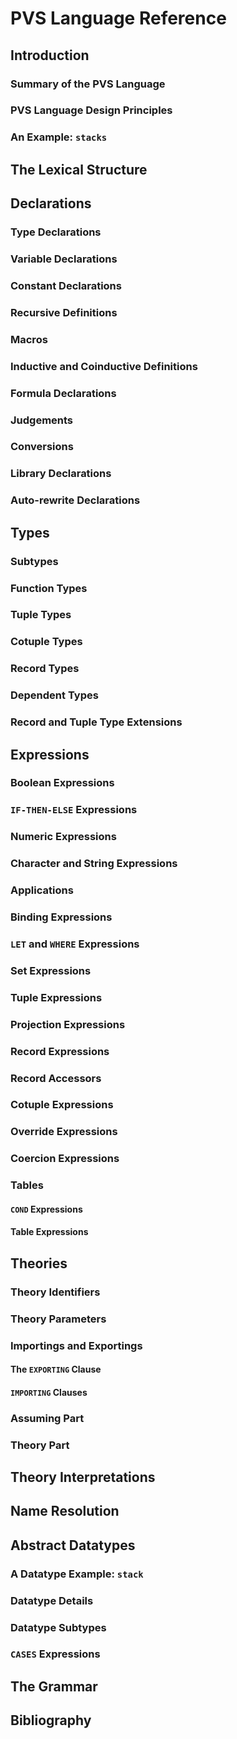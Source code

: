 # PVS Language Reference
## Introduction
### Summary of the PVS Language
### PVS Language Design Principles
### An Example: `stacks`

## The Lexical Structure

## Declarations

### Type Declarations

### Variable Declarations

### Constant Declarations

### Recursive Definitions

### Macros

### Inductive and Coinductive Definitions

### Formula Declarations

### Judgements

### Conversions

### Library Declarations

### Auto-rewrite Declarations

## Types

### Subtypes

### Function Types

### Tuple Types

### Cotuple Types

### Record Types

### Dependent Types

### Record and Tuple Type Extensions

## Expressions

### Boolean Expressions

### `IF-THEN-ELSE` Expressions

### Numeric Expressions

### Character and String Expressions

### Applications

### Binding Expressions

### `LET` and `WHERE` Expressions

### Set Expressions

### Tuple Expressions

### Projection Expressions

### Record Expressions

### Record Accessors

### Cotuple Expressions

### Override Expressions

### Coercion Expressions

### Tables

#### `COND` Expressions

#### Table Expressions

## Theories

### Theory Identifiers
### Theory Parameters
### Importings and Exportings
#### The `EXPORTING` Clause
#### `IMPORTING` Clauses
### Assuming Part
### Theory Part

## Theory Interpretations

## Name Resolution

## Abstract Datatypes
### A Datatype Example: `stack`
### Datatype Details
### Datatype Subtypes
### `CASES` Expressions

## The Grammar

## Bibliography